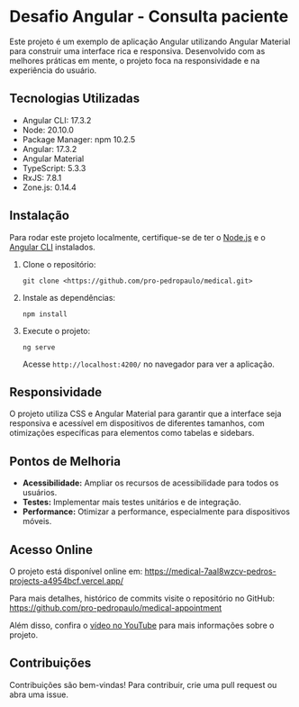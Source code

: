 # Desafio Angular - Consulta paciente

Este projeto é um exemplo de aplicação Angular utilizando Angular Material para construir uma interface rica e responsiva. Desenvolvido com as melhores práticas em mente, o projeto foca na responsividade e na experiência do usuário.

## Tecnologias Utilizadas

- Angular CLI: 17.3.2
- Node: 20.10.0
- Package Manager: npm 10.2.5
- Angular: 17.3.2
- Angular Material
- TypeScript: 5.3.3
- RxJS: 7.8.1
- Zone.js: 0.14.4

## Instalação

Para rodar este projeto localmente, certifique-se de ter o [Node.js](https://nodejs.org/en/) e o [Angular CLI](https://cli.angular.io/) instalados.

1. Clone o repositório:

   ```
   git clone <https://github.com/pro-pedropaulo/medical.git>
   ```

2. Instale as dependências:

   ```
   npm install
   ```

3. Execute o projeto:
   ```
   ng serve
   ```
   Acesse `http://localhost:4200/` no navegador para ver a aplicação.

## Responsividade

O projeto utiliza CSS e Angular Material para garantir que a interface seja responsiva e acessível em dispositivos de diferentes tamanhos, com otimizações específicas para elementos como tabelas e sidebars.

## Pontos de Melhoria

- **Acessibilidade:** Ampliar os recursos de acessibilidade para todos os usuários.
- **Testes:** Implementar mais testes unitários e de integração.
- **Performance:** Otimizar a performance, especialmente para dispositivos móveis.

## Acesso Online

O projeto está disponível online em: https://medical-7aal8wzcv-pedros-projects-a4954bcf.vercel.app/

Para mais detalhes, histórico de commits visite o repositório no GitHub: https://github.com/pro-pedropaulo/medical-appointment

Além disso, confira o [vídeo no YouTube](https://www.youtube.com/watch?v=RgjYEqaCwak) para mais informações sobre o projeto.

## Contribuições

Contribuições são bem-vindas! Para contribuir, crie uma pull request ou abra uma issue.
